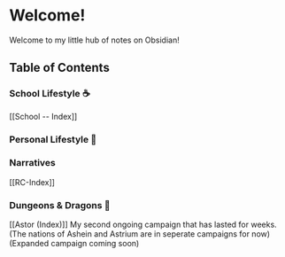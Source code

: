 # Welcome!
Welcome to my little hub of notes on Obsidian!

## Table of Contents

### School Lifestyle ☕
[[School -- Index]]

### Personal Lifestyle 🍵
### Narratives
[[RC-Index]]

### Dungeons & Dragons 🐉
[[Astor (Index)]]
My second ongoing campaign that has lasted for weeks. 
(The nations of Ashein and Astrium are in seperate campaigns for now)
(Expanded campaign coming soon)